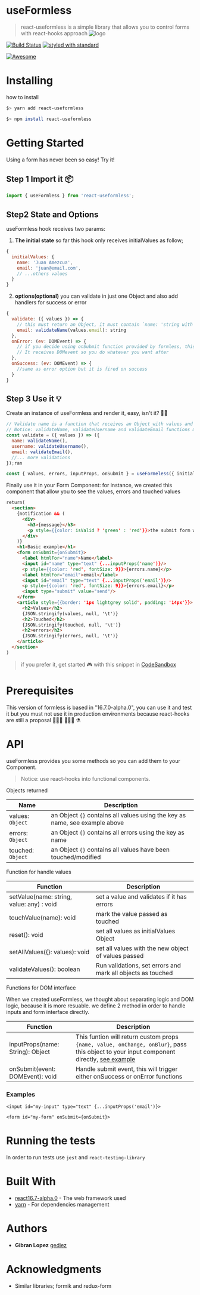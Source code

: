 # useFormless

> react-useformless is a simple library that allows you to control forms with react-hooks approach ![logo](/logo.png)

[![Build Status](https://travis-ci.org/GeDiez/react-use-formless.svg?branch=master)](https://travis-ci.org/GeDiez/react-use-formless)
[![styled with standard](https://img.shields.io/badge/styled_with-standard-ff69b4.svg)](https://github.com/standard/standard)

[![Awesome](https://awesome.re/badge.svg)](https://awesome.re)

# Installing

how to install

``` bash
$> yarn add react-useformless

$> npm install react-useformless
```

# Getting Started

Using a form has never been so easy! Try it!

## Step 1 Import it 📦

```js
import { useFormless } from 'react-useformless';
```

## Step2 State and Options

useFormless hook receives two params:

1. **The initial state** so far this hook only receives initialValues as follow;
``` js
{
  initialValues: {
    name: 'Juan Amezcua',
    email: 'juan@email.com',
    // ...others values
  }
}
```

2. **options(optional)** you can validate in just one Object and also add handlers for success or error
```js
{
  validate: ({ values }) => {
    // this must return an Object, it must contain `name: 'string with error or empty string or null'`
    email: validateName(values.email): string
  },
  onError: (ev: DOMEvent) => {
    // if you decide using onSubmit function provided by formless, this function is fired after submit error
    // It receives DOMevent so you do whatever you want after
  },
  onSuccess: (ev: DOMEvent) => {
    //same as error option but it is fired on success
  }
}
```
## Step 3 Use it 💡

Create an instance of useFormless and render it, easy, isn't it? 💃🏻

``` js
// Validate name is a function that receives an Object with values and must return an object that looks like the following:
// Notice: validateName, validateUsername and validateEmail functions must return a string
const validate = ({ values }) => ({
  name: validateName(),
  username: validateUsername(),
  email: validateEmail(),
  //... more validations
});ran

const { values, errors, inputProps, onSubmit } = useFormeless({ initialValues }, { validate, onSuccess, onError });
```
Finally use it in your Form Component: for instance, we created this component that allow you to see the values, errors and touched values

``` html
return(
  <section>
    {notification && (
      <div>
        <h3>{message}</h3>
        <p style={{color: isValid ? 'green' : 'red'}}>the submit form was {isValid ? 'valid' : 'invalid'}</p>
      </div>
    )}
    <h1>Basic example</h1>
    <form onSubmit={onSubmit}>
      <label htmlFor="name">Name</label>
      <input id="name" type="text" {...inputProps('name')}/>
      <p style={{color: 'red', fontSize: 9}}>{errors.name}</p>
      <label htmlFor="email">email</label>
      <input id="email" type="text" {...inputProps('email')}/>
      <p style={{color: 'red', fontSize: 9}}>{errors.email}</p>
      <input type="submit" value="send"/>
    </form>
    <article style={{border: '1px lightgrey solid', padding: '14px'}}>
      <h2>Values</h2>
      {JSON.stringify(values, null, '\t')}
      <h2>Touched</h2>
      {JSON.stringify(touched, null, '\t')}
      <h2>errors</h2>
      {JSON.stringify(errors, null, '\t')}
    </article>
  </section>
)
```

> if you prefer it, get started 🎮 with this snippet in [CodeSandbox](https://codesandbox.io/s/m7z683235j)

# Prerequisites

This version of formless is based in "16.7.0-alpha.0", you can use it and test it but you must not use it in production environments because react-hooks are still a proposal 👩🏻‍🔬 👨🏻‍🔬 ⚗️

# API

useFormless provides you some methods so you can add them to your Component.

>Notice: use react-hooks into functional components.

Objects returned

| Name              | Description                                                           |
| ----------------- | --------------------------------------------------------------------- |
| values: `Object`  | an Object `{}` contains all values using the key as name, see example above |
| errors: `Object`  | an Object `{}` contains all errors using the key as name              |
| touched: `Object` | an Object `{}` contains all values have been touched/modified         |

Function for handle values

| Function                                  | Description                                                 |
| ----------------------------------------- | ----------------------------------------------------------- |
| setValue(name: string, value: any) : void | set a value and validates if it has errors                  |
| touchValue(name): void                    | mark the value passed as touched                            |
| reset(): void                             | set all values as initialValues Object                      |
| setAllValues({}: values): void            | set all values with the new object of values passed         |
| validateValues(): boolean                 | Run validations, set errors and mark all objects as touched |

Functions for DOM interface

When we created useFormless, we thought about separating logic and DOM logic, because it is more resuable.
we define 2 method in order to handle inputs and form interface directly.

| Function                         | Description |
| -------------------------------- | ----------- |
| inputProps(name: String): Object | This funtion will return custom props `{name, value, onChange, onBlur}`, pass this object to your input component directly, [see example](#Examples) |
| onSubmit(event: DOMEvent): void  | Handle submit event, this will trigger either onSuccess or onError functions|

### Examples

```<input id="my-input" type="text" {...inputProps('email')}>```

```<form id="my-form" onSubmit={onSubmit}>```

# Running the tests

In order to run tests use `jest` and `react-testing-library`

# Built With

* [react16.7-alpha.0](https://reactjs.org/docs/hooks-intro.html) - The web framework used
* [yarn](https://yarnpkg.com/en/) - For dependencies management

# Authors

* **Gibran Lopez** [gediez](https://gist.github.com/GeDiez)

# Acknowledgments

* Similar libraries; formik and redux-form
